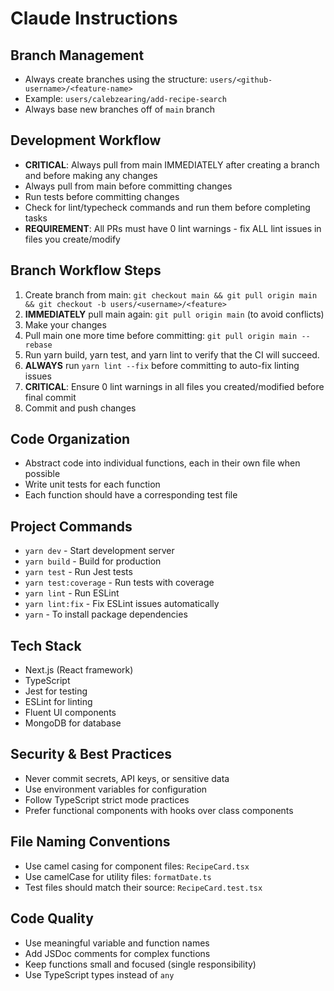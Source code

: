 # Claude Instructions

## Branch Management

- Always create branches using the structure: `users/<github-username>/<feature-name>`
- Example: `users/calebzearing/add-recipe-search`
- Always base new branches off of `main` branch

## Development Workflow

- **CRITICAL**: Always pull from main IMMEDIATELY after creating a branch and before making any changes
- Always pull from main before committing changes
- Run tests before committing changes
- Check for lint/typecheck commands and run them before completing tasks
- **REQUIREMENT**: All PRs must have 0 lint warnings - fix ALL lint issues in files you create/modify

## Branch Workflow Steps

1. Create branch from main: `git checkout main && git pull origin main && git checkout -b users/<username>/<feature>`
2. **IMMEDIATELY** pull main again: `git pull origin main` (to avoid conflicts)
3. Make your changes
4. Pull main one more time before committing: `git pull origin main --rebase`
5. Run yarn build, yarn test, and yarn lint to verify that the CI will succeed.
6. **ALWAYS** run `yarn lint --fix` before committing to auto-fix linting issues
7. **CRITICAL**: Ensure 0 lint warnings in all files you created/modified before final commit
8. Commit and push changes

## Code Organization

- Abstract code into individual functions, each in their own file when possible
- Write unit tests for each function
- Each function should have a corresponding test file

## Project Commands

- `yarn dev` - Start development server
- `yarn build` - Build for production
- `yarn test` - Run Jest tests
- `yarn test:coverage` - Run tests with coverage
- `yarn lint` - Run ESLint
- `yarn lint:fix` - Fix ESLint issues automatically
- `yarn` - To install package dependencies

## Tech Stack

- Next.js (React framework)
- TypeScript
- Jest for testing
- ESLint for linting
- Fluent UI components
- MongoDB for database

## Security & Best Practices

- Never commit secrets, API keys, or sensitive data
- Use environment variables for configuration
- Follow TypeScript strict mode practices
- Prefer functional components with hooks over class components

## File Naming Conventions

- Use camel casing for component files: `RecipeCard.tsx`
- Use camelCase for utility files: `formatDate.ts`
- Test files should match their source: `RecipeCard.test.tsx`

## Code Quality

- Use meaningful variable and function names
- Add JSDoc comments for complex functions
- Keep functions small and focused (single responsibility)
- Use TypeScript types instead of `any`
